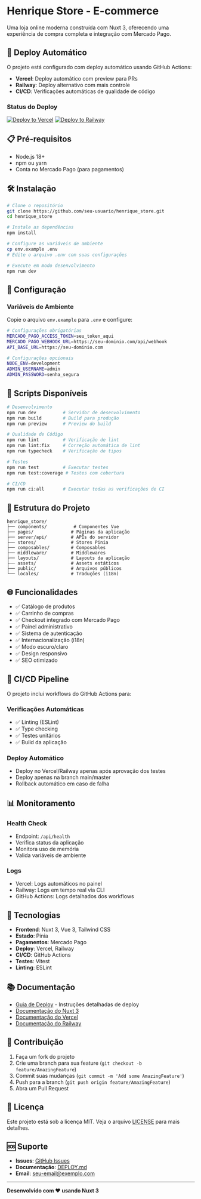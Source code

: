 # Henrique Store - E-commerce

Uma loja online moderna construída com Nuxt 3, oferecendo uma experiência de compra completa e integração com Mercado Pago.

## 🚀 Deploy Automático

O projeto está configurado com deploy automático usando GitHub Actions:

- **Vercel**: Deploy automático com preview para PRs
- **Railway**: Deploy alternativo com mais controle
- **CI/CD**: Verificações automáticas de qualidade de código

### Status do Deploy

[![Deploy to Vercel](https://img.shields.io/badge/Deploy%20to-Vercel-black?style=for-the-badge&logo=vercel)](https://vercel.com/new/clone?repository-url=https://github.com/seu-usuario/henrique_store)
[![Deploy to Railway](https://img.shields.io/badge/Deploy%20to-Railway-0B0D0E?style=for-the-badge&logo=railway)](https://railway.app/template/new?template=https://github.com/seu-usuario/henrique_store)

## 📋 Pré-requisitos

- Node.js 18+
- npm ou yarn
- Conta no Mercado Pago (para pagamentos)

## 🛠️ Instalação

```bash
# Clone o repositório
git clone https://github.com/seu-usuario/henrique_store.git
cd henrique_store

# Instale as dependências
npm install

# Configure as variáveis de ambiente
cp env.example .env
# Edite o arquivo .env com suas configurações

# Execute em modo desenvolvimento
npm run dev
```

## 🔧 Configuração

### Variáveis de Ambiente

Copie o arquivo `env.example` para `.env` e configure:

```bash
# Configurações obrigatórias
MERCADO_PAGO_ACCESS_TOKEN=seu_token_aqui
MERCADO_PAGO_WEBHOOK_URL=https://seu-dominio.com/api/webhook
API_BASE_URL=https://seu-dominio.com

# Configurações opcionais
NODE_ENV=development
ADMIN_USERNAME=admin
ADMIN_PASSWORD=senha_segura
```

## 🚀 Scripts Disponíveis

```bash
# Desenvolvimento
npm run dev          # Servidor de desenvolvimento
npm run build        # Build para produção
npm run preview      # Preview do build

# Qualidade de Código
npm run lint         # Verificação de lint
npm run lint:fix     # Correção automática de lint
npm run typecheck    # Verificação de tipos

# Testes
npm run test         # Executar testes
npm run test:coverage # Testes com cobertura

# CI/CD
npm run ci:all       # Executar todas as verificações de CI
```

## 📁 Estrutura do Projeto

```
henrique_store/
├── components/          # Componentes Vue
├── pages/              # Páginas da aplicação
├── server/api/         # APIs do servidor
├── stores/             # Stores Pinia
├── composables/        # Composables
├── middleware/         # Middlewares
├── layouts/            # Layouts da aplicação
├── assets/             # Assets estáticos
├── public/             # Arquivos públicos
└── locales/            # Traduções (i18n)
```

## 🌐 Funcionalidades

- ✅ Catálogo de produtos
- ✅ Carrinho de compras
- ✅ Checkout integrado com Mercado Pago
- ✅ Painel administrativo
- ✅ Sistema de autenticação
- ✅ Internacionalização (i18n)
- ✅ Modo escuro/claro
- ✅ Design responsivo
- ✅ SEO otimizado

## 🔄 CI/CD Pipeline

O projeto inclui workflows do GitHub Actions para:

### Verificações Automáticas

- ✅ Linting (ESLint)
- ✅ Type checking
- ✅ Testes unitários
- ✅ Build da aplicação

### Deploy Automático

- Deploy no Vercel/Railway apenas após aprovação dos testes
- Deploy apenas na branch main/master
- Rollback automático em caso de falha

## 📊 Monitoramento

### Health Check

- Endpoint: `/api/health`
- Verifica status da aplicação
- Monitora uso de memória
- Valida variáveis de ambiente

### Logs

- Vercel: Logs automáticos no painel
- Railway: Logs em tempo real via CLI
- GitHub Actions: Logs detalhados dos workflows

## 🔧 Tecnologias

- **Frontend**: Nuxt 3, Vue 3, Tailwind CSS
- **Estado**: Pinia
- **Pagamentos**: Mercado Pago
- **Deploy**: Vercel, Railway
- **CI/CD**: GitHub Actions
- **Testes**: Vitest
- **Linting**: ESLint

## 📚 Documentação

- [Guia de Deploy](DEPLOY.md) - Instruções detalhadas de deploy
- [Documentação do Nuxt 3](https://nuxt.com/docs)
- [Documentação do Vercel](https://vercel.com/docs)
- [Documentação do Railway](https://docs.railway.app)

## 🤝 Contribuição

1. Faça um fork do projeto
2. Crie uma branch para sua feature (`git checkout -b feature/AmazingFeature`)
3. Commit suas mudanças (`git commit -m 'Add some AmazingFeature'`)
4. Push para a branch (`git push origin feature/AmazingFeature`)
5. Abra um Pull Request

## 📄 Licença

Este projeto está sob a licença MIT. Veja o arquivo [LICENSE](LICENSE) para mais detalhes.

## 🆘 Suporte

- **Issues**: [GitHub Issues](https://github.com/seu-usuario/henrique_store/issues)
- **Documentação**: [DEPLOY.md](DEPLOY.md)
- **Email**: seu-email@exemplo.com

---

**Desenvolvido com ❤️ usando Nuxt 3**
